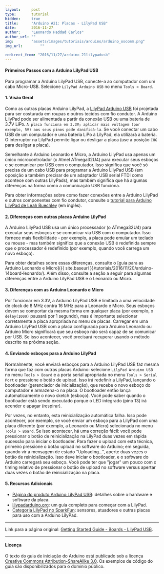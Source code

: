 ```yaml
---
layout:     post
type:       tutorial
hidden:     true
title:      "Arduino #21: Placas - LilyPad USB"
date:       2016-11-27
author:     "Leonardo Haddad Carlos"
author_url: ""
img:        "assets/images/tutoriais/arduino/arduino_oscomm.png"
img_url: 		""

redirect_from: "2016/11/27/arduino-21lilypadusb"
---
```


#### Primeiros Passos com a Arduino LilyPad USB

Para programar a Arduino LilyPad USB, conecte-a ao computador com um cabo Micro-USB. Selecione `LilyPad Arduino USB` no menu `Tools > Board`.

#### 1. Visão Geral

Como as outras placas Arduino LilyPad, a [LilyPad Arduino USB](https://www.arduino.cc/en/Main/ArduinoBoardLilyPadUSB) foi projetada para ser costurada em roupas e outros tecidos com fio condutor. A Arduino LilyPad pode ser alimentada a partir da conexão USB ou uma bateria de 3.7V LiPo. `A placa funciona em 3.3V; aplicar mais voltagem (por exemplo, 5V) aos seus pinos pode danificá-la`. Se você conectar um cabo USB de um computador e uma bateria LiPo à LilyPad, ela utilizará a bateria. O interruptor na LilyPad permite ligar ou desligar a placa (use a posição `CHG` para desligar a placa).

Semelhante à Arduino Leonardo e Micro, a Arduino LilyPad usa apenas um único microcontrolador (o Atmel ATmega32U4) para executar seus esboços e se comunicar por USB com o computador. Isso significa que você só precisa de um cabo USB para programar a Arduino LilyPad USB (em oposição a também precisar de um adaptador USB serial FTDI como acontece com outras LilyPads), mas também significa que há algumas diferenças na forma como a comunicação USB funciona.

Para obter informações sobre como fazer conexões entre a Arduino LilyPad e outros componentes com fio condutor, consulte o [tutorial para Arduino LilyPad de Leah Buechley](http://web.media.mit.edu/~leah/LilyPad/) (em inglês).

#### 2. Diferenças com outras placas Arduino LilyPad

A Arduino LilyPad USB usa um único processador (o ATmega32U4) para executar seus esboços e se comunicar via USB com o computador. Isso fornece mais flexibilidade - por exemplo, a placa pode emular um teclado ou mouse - mas também significa que a conexão USB é redefinida sempre que o processador é redefinido (por exemplo, quando você carrega um novo esboço).

Para obter detalhes sobre essas diferenças, consulte o [guia para as Arduino Leonardo e Micro]({{ site.baseurl }}/tutoriais/2016/11/20/arduino-14board-leonardo/). Além disso, consulte a seção a seguir para algumas diferenças entre a Arduino LilyPad USB e o Leonardo ou Micro.

#### 3. Diferenças com as Arduino Leonardo e Micro

Por funcionar em 3.3V, a Arduino LilyPad USB é limitada a uma velocidade de clock de 8 MHz contra 16 MHz para a Leonardo e Micro. Seus esboços devem se comportar da mesma forma em qualquer placa (por exemplo, o `delay(1000)` pausará por 1 segundo), mas é importante selecionar corretamente a placa apropriada no menu de placas. Carregar em uma Arduino LilyPad USB com a placa configurada para Arduino Leonardo ou Arduino Micro significará que seu esboço não será capaz de se comunicar por USB. Se isso acontecer, você precisará recuperar usando o método descrito na próxima seção.

#### 4. Enviando esboços para a Arduino LilyPad

Normalmente, você enviará esboços para a Arduino LilyPad USB faz mesma forma que faz com outras placas Arduino: selecione `LilyPad Arduino USB` no menu `Tools > Board` e a porta serial apropriada no menu `Tools > Serial Port` e pressione o botão de upload. Isso irá redefinir a LilyPad, lançando o bootloader (gerenciador de inicialização), que recebe o novo esboço do computador e armazena-o na placa. O bootloader então lança automaticamente o novo sketch (esboço). Você pode saber quando o bootloader está sendo executado porque o LED integrado (pino 13) irá acender e apagar (respirar).

Por vezes, no entanto, esta reinicialização automática falha. Isso pode acontecer, por exemplo, se você enviar um esboço para a LilyPad com uma placa diferente (por exemplo, a Leonardo ou Micro) selecionada no menu `Tools > Board`. Se isso acontecer, há uma correção fácil: você pode pressionar o botão de reinicialização na LilyPad duas vezes em rápida sucessão para iniciar o bootloader. Para fazer o upload com esta técnica, primeiro pressione o botão upload no software do Arduino; em seguida, quando vir a mensagem de estado "Uploading...", aperte duas vezes o botão de reinicialização. Isso deve iniciar o bootloader, e o software do Arduino carregará seu esboço. Você pode ter que "jogar" um pouco com o timing relativo de pressionar o botão de upload no software versus apertar duas vezes o botão de reinicialização na placa.

#### 5. Recursos Adicionais

- [Página do produto Arduino LilyPad USB](https://www.arduino.cc/en/Main/ArduinoBoardLilyPadUSB): detalhes sobre o hardware e software da placa.
- [lilypadarduino.org](http://lilypadarduino.org/): um guia completo para começar com a LilyPad.
- [Categoria LilyPad no SparkFun](https://www.sparkfun.com/categories/135): sensores, atuadores e outras placas para uso com a Arduino LilyPad.

----

Link para a página original: [Getting Started Guide - Boards - LilyPad USB](https://www.arduino.cc/en/Guide/ArduinoLilyPadUSB).

----

#### Licença

O texto do guia de iniciação do Arduino está publicado sob a licença [Creative Commons Attribution-ShareAlike 3.0](https://creativecommons.org/licenses/by-sa/3.0). Os exemplos de código do guia são disponibilizados para o domínio público.
